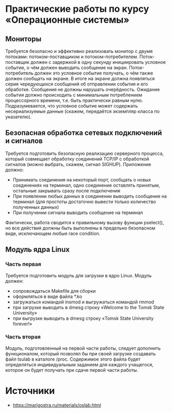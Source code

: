 # Практические работы по курсу «Операционные системы»
## Мониторы
Требуется безопасно и эффективно реализовать монитор с двумя потоками: потоком-поставщиком и потоком-потребителем. 
Поток-поставщик должен с задержкой в одну секунду инициировать условное событие, о чём должен выводить сообщение на экран. 
Поток-потребитель должен это условное событие получать, о чём также должен сообщать на экране. 
В итоге на экране должна появляться серия чередующихся сообщений об отправлении события и его обработке. Сообщения не должны нарушать очерёдность. 
Ожидание события должно происходить с минимальным потреблением процессорного времени, 
т.е. быть практически равным нулю. Подразумевается, что условное событие может содержать несериализуемые данные (скажем, передаётся экземпляр класса по указателю).
## Безопасная обработка сетевых подключений и сигналов
Требуется подготовить безопасную реализацию серверного процесса, который совмещает обработку соединений TCP/IP с обработкой сигналов (можно выбрать, скажем, сигнал SIGHUP). Приложение должно:

* Принимать соединения на некоторый порт, сообщать о новых соединениях на терминал, одно соединение оставлять принятым, остальные закрывать сразу после подключения
* При появлении любых данных в соединении выводить сообщение на терминал (для простоты достаточно вывести только количество полученных данных)
* При получении сигнала выводить сообщение на терминал

Фактически, работа сводится к правильному вызову функции pselect(), но все действия должны быть выполнены в предельно безопасном виде, исключающем любые race condition.
## Модуль ядра Linux
### Часть первая
Требуется подготовить модуль для загрузки в ядро Linux. Модуль должен:

* сопровождаться Makefile для сборки
* оформляться в виде файла *.ko
* загружаться командой insmod и выгружаться командой rmmod
* при загрузке выводить в dmesg строку «Welcome to the Tomsk State University»
* при выгрузке выводить в dmesg строку «Tomsk State University forever!»

### Часть вторая
Модуль, подготовленный на первой части работы, следует дополнить функционалом, который позволял бы при своей загрузке создавать файл tsulab в каталоге /proc. 
Содержимое этого файла будет определяться индивидуальным заданием для каждого учащегося, которое он будет получать при сдаче первой части работы.

# Источники
* https://marigostra.ru/materials/oslab.html
